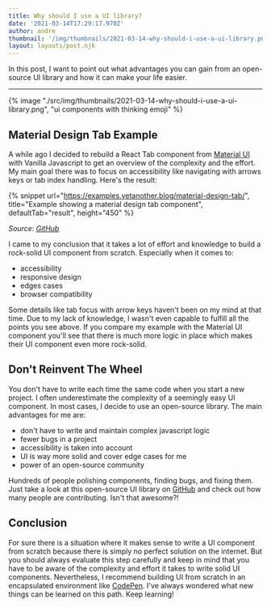 ```yaml
---
title: Why should I use a UI library?
date: '2021-03-14T17:29:17.970Z'
author: andre
thumbnail: '/img/thumbnails/2021-03-14-why-should-i-use-a-ui-library.png'
layout: layouts/post.njk
---
```


In this post, I want to point out what advantages you can gain from an
open-source UI library and how it can make your life easier.

---

{% image "./src/img/thumbnails/2021-03-14-why-should-i-use-a-ui-library.png", "ui components with thinking emoji" %}

## Material Design Tab Example

A while ago I decided to rebuild a React Tab component from
[Material UI](https://material-ui.com/) with Vanilla Javascript to get an
overview of the complexity and the effort. My main goal there was to focus on
accessibility like navigating with arrows keys or tab index handling. Here's the
result:

{% snippet url="https://examples.yetanother.blog/material-design-tab/", title="Example showing a material design tab component", defaultTab="result", height="450" %}

_Source:
[GitHub](https://github.com/yetanother-blog/examples/tree/main/material-design-tab)_

I came to my conclusion that it takes a lot of effort and knowledge to build a
rock-solid UI component from scratch. Especially when it comes to:

- accessibility
- responsive design
- edges cases
- browser compatibility

Some details like tab focus with arrow keys haven't been on my mind at that
time. Due to my lack of knowledge, I wasn't even capable to fulfill all the
points you see above. If you compare my example with the Material UI component
you'll see that there is much more logic in place which makes their UI component
even more rock-solid.

## Don't Reinvent The Wheel

You don't have to write each time the same code when you start a new project. I
often underestimate the complexity of a seemingly easy UI component. In most
cases, I decide to use an open-source library. The main advantages for me are:

- don't have to write and maintain complex javascript logic
- fewer bugs in a project
- accessibility is taken into account
- UI is way more solid and cover edge cases for me
- power of an open-source community

Hundreds of people polishing components, finding bugs, and fixing them. Just
take a look at this open-source UI library on
[GitHub](https://github.com/mui-org/material-ui) and check out how many people
are contributing. Isn't that awesome?!

## Conclusion

For sure there is a situation where it makes sense to write a UI component from
scratch because there is simply no perfect solution on the internet. But you
should always evaluate this step carefully and keep in mind that you have to be
aware of the complexity and effort it takes to write solid UI components.
Nevertheless, I recommend building UI from scratch in an encapsulated
environment like [CodePen](https://codepen.io/). I've always wondered what new
things can be learned on this path. Keep learning!
